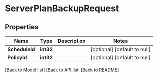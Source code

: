 # ServerPlanBackupRequest

## Properties
Name | Type | Description | Notes
------------ | ------------- | ------------- | -------------
**ScheduleId** | **int32** |  | [optional] [default to null]
**PolicyId** | **int32** |  | [optional] [default to null]

[[Back to Model list]](../README.md#documentation-for-models) [[Back to API list]](../README.md#documentation-for-api-endpoints) [[Back to README]](../README.md)

